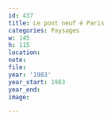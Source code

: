 ```yaml
---
id: 437
title: Le pont neuf é Paris
categories: Paysages
w: 145
h: 115
location:
note:
file:
year: '1983'
year_start: 1983
year_end:
image:

---
```

